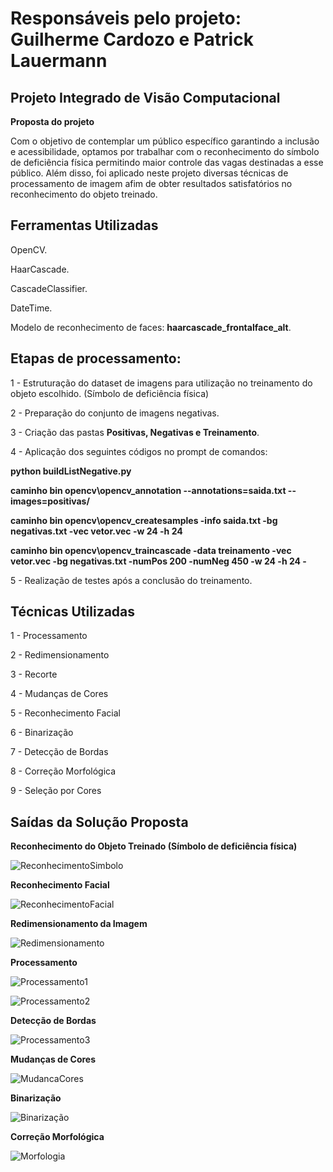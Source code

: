# Responsáveis pelo projeto: Guilherme Cardozo e Patrick Lauermann

## Projeto Integrado de Visão Computacional 
**Proposta do projeto**

Com o objetivo de contemplar um público específico garantindo a inclusão e acessibilidade, optamos por trabalhar com o reconhecimento do símbolo de deficiência física
permitindo maior controle das vagas destinadas a esse público. Além disso, foi aplicado neste projeto diversas técnicas de processamento de imagem afim de obter resultados 
satisfatórios no reconhecimento do objeto treinado. 

## Ferramentas Utilizadas
OpenCV.

HaarCascade.

CascadeClassifier.

DateTime.

Modelo de reconhecimento de faces: **haarcascade_frontalface_alt**.

## Etapas de processamento:

1 - Estruturação do dataset de imagens para utilização no treinamento do objeto escolhido. (Símbolo de deficiência física)

2 - Preparação do conjunto de imagens negativas.

3 - Criação das pastas **Positivas, Negativas e Treinamento**.

4 - Aplicação dos seguintes códigos no prompt de comandos:

**python buildListNegative.py**

**caminho bin opencv\opencv_annotation --annotations=saida.txt --images=positivas/**

**caminho bin opencv\opencv_createsamples -info saida.txt -bg negativas.txt -vec vetor.vec -w 24 -h 24**

**caminho bin opencv\opencv_traincascade -data treinamento -vec vetor.vec -bg negativas.txt -numPos 200 -numNeg 450 -w 24 -h 24 -**

5 - Realização de testes após a conclusão do treinamento.

## Técnicas Utilizadas

1 - Processamento

2 - Redimensionamento

3 - Recorte

4 - Mudanças de Cores

5 - Reconhecimento Facial

6 - Binarização

7 - Detecção de Bordas

8 - Correção Morfológica

9 - Seleção por Cores

## Saídas da Solução Proposta

**Reconhecimento do Objeto Treinado (Símbolo de deficiência física)**

![ReconhecimentoSimbolo](https://user-images.githubusercontent.com/39313943/101228665-74008300-367b-11eb-8e8b-6257fdd2d055.png)

**Reconhecimento Facial**

![ReconhecimentoFacial](https://user-images.githubusercontent.com/39313943/101228760-d0fc3900-367b-11eb-849f-69ed3de2b672.png)

**Redimensionamento da Imagem**

![Redimensionamento](https://user-images.githubusercontent.com/39313943/101228785-e5403600-367b-11eb-8225-5bdb72bdc10f.png)

**Processamento** 

![Processamento1](https://user-images.githubusercontent.com/39313943/101228812-0dc83000-367c-11eb-8535-a07d5966306e.png)

![Processamento2](https://user-images.githubusercontent.com/39313943/101228827-1ae51f00-367c-11eb-91ab-056e2bfe1f5f.png)

**Detecção de Bordas**

![Processamento3](https://user-images.githubusercontent.com/39313943/101228800-f5f0ac00-367b-11eb-8633-3cf81b172ac0.png)

**Mudanças de Cores**

![MudancaCores](https://user-images.githubusercontent.com/39313943/101228841-2afcfe80-367c-11eb-923a-00be92346c2a.png)

**Binarização**

![Binarização](https://user-images.githubusercontent.com/39313943/101228866-41a35580-367c-11eb-867d-2904f7487244.png)

**Correção Morfológica**

![Morfologia](https://user-images.githubusercontent.com/39313943/101228881-51229e80-367c-11eb-8f39-d610719a63b9.png)
